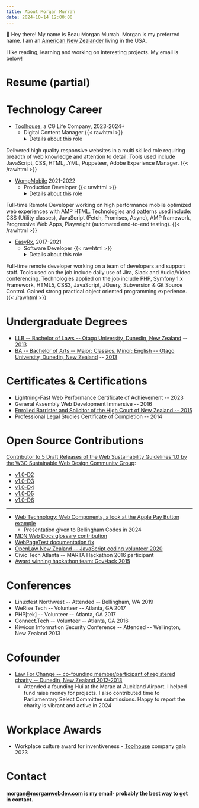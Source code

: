 ```yaml
---
title: About Morgan Murrah
date: 2024-10-14 12:00:00
---
```


👋 Hey there! My name is Beau Morgan Murrah. Morgan is my preferred name. I am an [American New Zealander](https://en.wikipedia.org/wiki/American_New_Zealanders) living in the USA.

I like reading, learning and working on interesting projects. My email is below!

# Resume (partial)

# Technology Career

* [Toolhouse](https://toolhouse.com/), a CG Life Company, 2023-2024+
  * Digital Content Manager
 {{< rawhtml >}}
    <details>
      <summary>Details about this role</summary>
Delivered high quality responsive websites in a multi skilled role requiring breadth of web knowledge and attention to detail. Tools used include JavaScript, CSS, HTML, .YML, Puppeteer, Adobe Experience Manager.
    </details>
  {{< /rawhtml >}}


* [WompMobile](https://web.archive.org/web/20210302013723/http://www.wompmobile.com/) 2021-2022
  * Production Developer
 {{< rawhtml >}}
    <details>
      <summary>Details about this role</summary>
Full-time Remote Developer working on high performance mobile optimized web experiences with AMP HTML. Technologies and patterns used include: CSS (Utility classes), JavaScript (Fetch, Promises, Async), AMP framework, Progressive Web Apps, Playwright (automated end-to-end testing).
    </details>
  {{< /rawhtml >}}

* [EasyRx](https://easyrxcloud.com/), 2017-2021
  * Software Developer
  {{< rawhtml >}}
    <details>
      <summary>Details about this role</summary>
Full-time remote developer working on a team of developers and support staff. Tools used on the job include daily use of Jira, Slack and Audio/Video conferencing. Technologies applied on the job include PHP, Symfony 1.x Framework, HTML5, CSS3, JavaScript, JQuery, Subversion & Git Source Control. Gained strong practical object oriented programming experience.
    </details>
  {{< /rawhtml >}}

# Undergraduate Degrees
* [LLB -- Bachelor of Laws -- Otago University, Dunedin, New Zealand](https://www.otago.ac.nz/courses/qualifications/llb) -- [2013](https://www.odt.co.nz/news/dunedin/university-otago-graduands-december-14-2013)
* [BA -- Bachelor of Arts -- Major: Classics, Minor: English  -- Otago University, Dunedin, New Zealand](https://www.otago.ac.nz/courses/subjects/clas) -- [2013](https://www.odt.co.nz/news/dunedin/university-otago-graduation-17-august-2013-%E2%80%93-3pm-ceremony)

# Certificates & Certifications

* Lightning-Fast Web Performance Certificate of Achievement -- 2023
* General Assembly Web Development Immersive -- 2016
* [Enrolled Barrister and Solicitor of the High Court of New Zealand -- 2015](https://www.lawsociety.org.nz/starting-as-a-lawyer/admitted-but-no-practising-certificate/)
* Professional Legal Studies Certificate of Completion -- 2014

# Open Source Contributions

[Contributor to 5 Draft Releases of the Web Sustainability Guidelines 1.0 by the W3C Sustainable Web Design Community Group](https://github.com/w3c/sustyweb/issues?q=is%3Aissue+author%3Aairbr+is%3Aclosed+):
* [v1.0-D2](https://github.com/w3c/sustyweb/releases/tag/v1.0-D2)
* [v1.0-D3](https://github.com/w3c/sustyweb/releases/tag/v1.0-D3)
* [v1.0-D4](https://github.com/w3c/sustyweb/releases/tag/v1.0-D4)
* [v1.0-D5](https://github.com/w3c/sustyweb/releases/tag/v1.0-D5)
* [v1.0-D6](https://github.com/w3c/sustyweb/releases/tag/v1.0-D6)

---
* [Web Technology: Web Components, a look at the Apple Pay Button example](/posts/web-components-presentation-2024/)
  * Presentation given to Bellingham Codes in 2024
* [MDN Web Docs glossary contribution](https://github.com/mdn/content/pull/24346#issuecomment-1493051463)
* [WebPageTest documentation fix](https://github.com/WPO-Foundation/webpagetest-docs/pull/81)
* [OpenLaw New Zealand -- JavaScript coding volunteer 2020](https://www.openlaw.nz/)
* Civic Tech Atlanta -- MARTA Hackathon 2016 participant
* [Award winning hackathon team: GovHack 2015](https://www.odt.co.nz/news/dunedin/dunedin-website-team-wins-nationwide-competition)

# Conferences 

* Linuxfest Northwest -- Attended -- Bellingham, WA 2019
* WeRise Tech -- Volunteer -- Atlanta, GA 2017
* PHP\[tek\] -- Volunteer -- Atlanta, GA 2017
* Connect.Tech -- Volunteer -- Atlanta, GA 2016
* Kiwicon Information Security Conference -- Attended -- Wellington, New Zealand 2013

# Cofounder

* [Law For Change -- co-founding member/participant of registered charity -- Dunedin, New Zealand 2012-2013](https://www.lawforchange.co.nz/)
  * Attended a founding Hui at the Marae at Auckland Airport. I helped fund raise money for projects. I also contributed time to Parliamentary Select Committee submissions. Happy to report the charity is vibrant and active in 2024  

# Workplace Awards

* Workplace culture award for inventiveness - [Toolhouse](https://toolhouse.com) company gala 2023

# Contact

#### [morgan@morganwebdev.com](mailto:morgan@morganwebdev.com) is my email- probably the best way to get in contact. 
